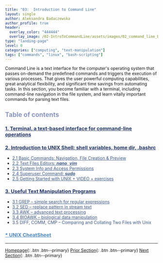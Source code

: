 ```yaml
---
title: "03:  Introduction to Command Line"
layout: single
author: Aleksandra Badaczewska
author_profile: true
header:
  overlay_color: "444444"
  overlay_image: /02-IntroToCommandLine/assets/images/02_command_line_banner.png
type: "landing-page"
level: 0
categories: ["computing", "text-manipulation"]
tags: ["commands", "linux", "bash-scripting"]
---
```


Command Line is a text interface for the computer's operating system that passes on-demand the predefined commands and triggers the execution of various processes. That gives the user powerful computing capabilities, great analytical flexibility, and significant time savings from automating tasks. In this section, you become familiar with a terminal, including command-line navigation in the file system, and learn vitally important commands for parsing text files.


## <span style="color: #8997c1;">Table of contents</span>

### **<a href="01-terminal-basics" style="color: #24376b;">1. Terminal, a text-based interface for command-line operations</a>**

### **<a href="02-intro-to-unix-shell" style="color: #24376b;">2. Introduction to UNIX Shell: shell variables, home dir, .bashrc</a>**
* <a href="02A-basic-commands" style="color: #3f5a8a;">2.1 Basic Commands: Navigation, File Creation & Preview</a>
* <a href="02B-text-files-editors" style="color: #3f5a8a;">2.2 Text Files Editors: <i><b>nano</b></i>, <i><b>vim</b></i></a>
* <a href="02C-unix-system-info-permissions" style="color: #3f5a8a;">2.3 System Info and Access Permissions</a>
* <a href="02D-admin-commands" style="color: #3f5a8a;">2.4 Superuser Command: <i><b>sudo</b></i></a>
* <a href="02E-tutorial-unix-getting-started" style="color: #3f5a8a;">2.5 Getting Started with UNIX + VIDEO + exercises</a>

### **<a href="03-text-manipulation-programs" style="color: #24376b;">3. Useful Text Manipulation Programs</a>**
  * <a href="03A-tutorial-unix-grep" style="color: #3f5a8a;">3.1 GREP – simple search for regular expressions</a>
  * <a href="03B-tutorial-unix-sed" style="color: #3f5a8a;">3.2 SED – replace pattern in stream text</a>
  * <a href="03C-tutorial-unix-awk" style="color: #3f5a8a;">3.3 AWK – advanced text processing</a>
  * <a href="03D-tutorial-unix-bioawk" style="color: #3f5a8a;">3.4 BIOAWK – biological data manipulation</a>
  * <a href="05-comparing-two-files" style="color: #3f5a8a; text-decoration: none;">3.5 DIFF, COMM, CMP – Comparing and Collating Two Files with Unix</a>

### <a href="04-unix-cheat-sheet" style="color: #518cc2;">* UNIX CheatSheet</a>
---

[Homepage](../index.md){: .btn  .btn--primary}
[Prior Section](../01-IntroToDataScience/00-IntroToDataScience-LandingPage){: .btn  .btn--primary}
[Next Section](../03-SetUpComputingMachine/00-SetUpComputingMachine-LandingPage){: .btn  .btn--primary}
